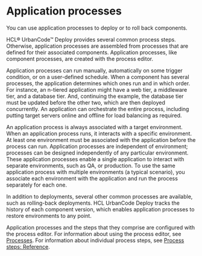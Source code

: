# Application processes

You can use application processes to deploy or to roll back components.

HCL® UrbanCode™ Deploy provides several common process steps. Otherwise, application processes are assembled from processes that are defined for their associated components. Application processes, like component processes, are created with the process editor.

Application processes can run manually, automatically on some trigger condition, or on a user-defined schedule. When a component has several processes, the application determines which ones run and in which order. For instance, an n-tiered application might have a web tier, a middleware tier, and a database tier. And, continuing the example, the database tier must be updated before the other two, which are then deployed concurrently. An application can orchestrate the entire process, including putting target servers online and offline for load balancing as required.

An application process is always associated with a target environment. When an application process runs, it interacts with a specific environment. At least one environment must be associated with the application before the process can run. Application processes are independent of environment; processes can be designed independently of any particular environment. These application processes enable a single application to interact with separate environments, such as QA, or production. To use the same application process with multiple environments \(a typical scenario\), you associate each environment with the application and run the process separately for each one.

In addition to deployments, several other common processes are available, such as rolling-back deployments. HCL UrbanCode Deploy tracks the history of each component version, which enables application processes to restore environments to any point.

Application processes and the steps that they comprise are configured with the process editor. For information about using the process editor, see [Processes](comp_workflow.md). For information about individual process steps, see [Process steps: Reference](app_processSteps.md).

